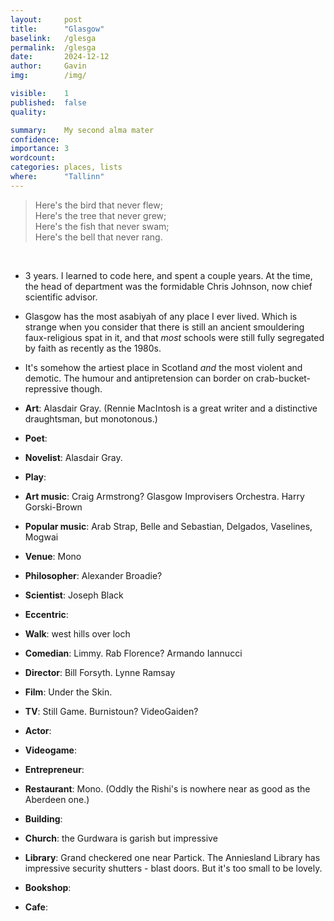 ```yaml
---
layout:     post
title:      "Glasgow"
baselink:   /glesga
permalink:  /glesga
date:       2024-12-12
author:     Gavin   
img:        /img/

visible:    1
published:  false
quality:    

summary:    My second alma mater
confidence: 
importance: 3
wordcount:  
categories: places, lists
where:      "Tallinn"
---
```


> Here's the bird that never flew;<br>Here's the tree that never grew;<br>Here's the fish that never swam;<br>Here's the bell that never rang.

<br>

* 3 years. I learned to code here, and spent a couple years. At the time, the head of department was the formidable Chris Johnson, now chief scientific advisor.

* Glasgow has the most asabiyah of any place I ever lived. Which is strange when you consider that there is still an ancient smouldering faux-religious spat in it, and that _most_ schools were still fully segregated by faith as recently as the 1980s.

* It's somehow the artiest place in Scotland _and_ the most violent and demotic. The humour and antipretension can border on crab-bucket-repressive though.


* **Art**: Alasdair Gray. (Rennie MacIntosh is a great writer and a distinctive draughtsman, but monotonous.)

* **Poet**: 

* **Novelist**: Alasdair Gray.

* **Play**: 

* **Art music**: Craig Armstrong? Glasgow Improvisers Orchestra. Harry Gorski-Brown

* **Popular music**: Arab Strap, Belle and Sebastian, Delgados, Vaselines, Mogwai

* **Venue**: Mono

* **Philosopher**: Alexander Broadie?

* **Scientist**: Joseph Black

* **Eccentric**: 

* **Walk**: west hills over loch

* **Comedian**: Limmy. Rab Florence? Armando Iannucci

* **Director**: Bill Forsyth. Lynne Ramsay

* **Film**: Under the Skin.

* **TV**: Still Game. Burnistoun? VideoGaiden?

* **Actor**: 

* **Videogame**: 

* **Entrepreneur**: 

* **Restaurant**: Mono. (Oddly the Rishi's is nowhere near as good as the Aberdeen one.)

* **Building**: 

* **Church**: the Gurdwara is garish but impressive

* **Library**: Grand checkered one near Partick. The Anniesland Library has impressive security shutters - blast doors. But it's too small to be lovely.

* **Bookshop**: 

* **Cafe**: 

